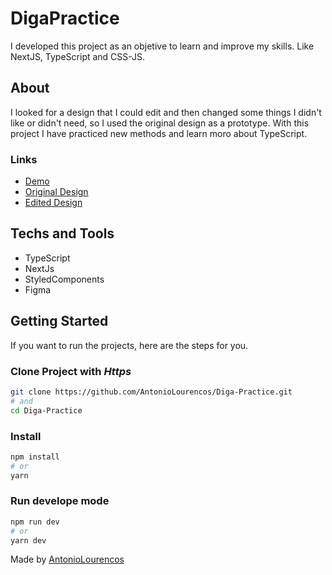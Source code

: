 # DigaPractice

I developed this project as an objetive to learn and improve my skills. Like NextJS, TypeScript and CSS-JS.

## About

I looked for a design that I could edit and then changed some things I didn't like or didn't need, so I used the original design as a prototype.
With this project I have practiced new methods and learn moro about TypeScript.

### Links

-   [Demo](https://digapractice.vercel.app/)
-   [Original Design](<https://www.figma.com/file/EZxLOiUExMHA7n8jB7tEoS/Digi-Diga-Landing-Page-(Community)?node-id=0%3A1>)
-   [Edited Design](<https://www.figma.com/file/EZxLOiUExMHA7n8jB7tEoS/Digi-Diga-Landing-Page-(Community)?node-id=113%3A0>)

## Techs and Tools

-   TypeScript
-   NextJs
-   StyledComponents
-   Figma

## Getting Started

If you want to run the projects, here are the steps for you.

### Clone Project with _Https_

```sh
git clone https://github.com/AntonioLourencos/Diga-Practice.git
# and
cd Diga-Practice
```

### Install

```sh
npm install
# or
yarn
```

### Run develope mode

```sh
npm run dev
# or
yarn dev
```

<p align="center">

Made by [AntonioLourencos](https://www.linkedin.com/in/antoniolourencos/)

</p>
